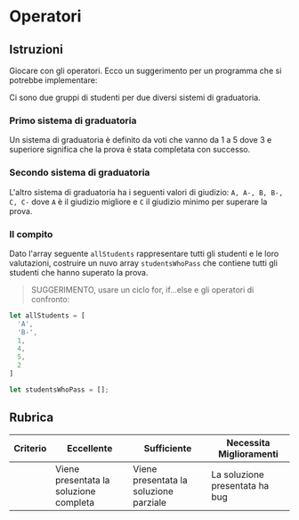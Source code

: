 # Operatori

## Istruzioni

Giocare con gli operatori. Ecco un suggerimento per un programma che si potrebbe implementare:

Ci sono due gruppi di studenti per due diversi sistemi di graduatoria.

### Primo sistema di graduatoria

Un sistema di graduatoria è definito da voti che vanno da 1 a 5 dove 3 e superiore significa che la prova è stata completata con successo.

### Secondo sistema di graduatoria

L'altro sistema di graduatoria ha i seguenti valori di giudizio: `A, A-, B, B-, C, C-` dove `A` è il giudizio migliore e `C` il giudizio minimo per superare la prova.

### Il compito

Dato l'array seguente `allStudents` rappresentare tutti gli studenti e le loro valutazioni, costruire un nuvo array `studentsWhoPass` che contiene tutti gli studenti che hanno superato la prova.

> SUGGERIMENTO, usare un ciclo for, if...else e gli operatori di confronto:

```javascript
let allStudents = [
  'A',
  'B-',
  1,
  4,
  5,
  2
]

let studentsWhoPass = [];
```

## Rubrica

| Criterio | Eccellente                      | Sufficiente                      | Necessita Miglioramenti               |
| -------- | ------------------------------ | ----------------------------- | ------------------------------- |
|          | Viene presentata la soluzione completa | Viene presentata la soluzione parziale | La soluzione presentata ha bug |